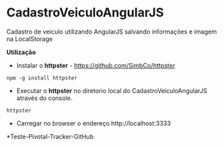 ﻿CadastroVeiculoAngularJS
========================

Cadastro de veiculo utilizando AngularJS salvando informações e imagem na LocalStorage


**Utilização**

* Instalar o **httpster** - https://github.com/SimbCo/httpster
```console
npm -g install httpster
```

* Executar o **httpster** no diretorio local do CadastroVeiculoAngularJS através do console.
```console
httpster
```
* Carregar no browser o endereço http://localhost:3333


*Teste-Pivotal-Tracker-GitHub
